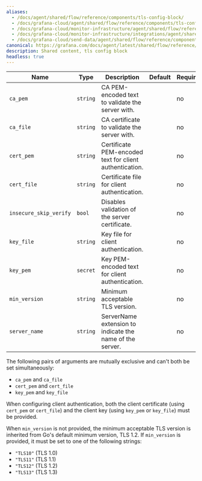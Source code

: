```yaml
---
aliases:
  - /docs/agent/shared/flow/reference/components/tls-config-block/
  - /docs/grafana-cloud/agent/shared/flow/reference/components/tls-config-block/
  - /docs/grafana-cloud/monitor-infrastructure/agent/shared/flow/reference/components/tls-config-block/
  - /docs/grafana-cloud/monitor-infrastructure/integrations/agent/shared/flow/reference/components/tls-config-block/
  - /docs/grafana-cloud/send-data/agent/shared/flow/reference/components/tls-config-block/
canonical: https://grafana.com/docs/agent/latest/shared/flow/reference/components/tls-config-block/
description: Shared content, tls config block
headless: true
---
```


| Name                   | Type     | Description                                              | Default | Required |
| ---------------------- | -------- | -------------------------------------------------------- | ------- | -------- |
| `ca_pem`               | `string` | CA PEM-encoded text to validate the server with.         |         | no       |
| `ca_file`              | `string` | CA certificate to validate the server with.              |         | no       |
| `cert_pem`             | `string` | Certificate PEM-encoded text for client authentication.  |         | no       |
| `cert_file`            | `string` | Certificate file for client authentication.              |         | no       |
| `insecure_skip_verify` | `bool`   | Disables validation of the server certificate.           |         | no       |
| `key_file`             | `string` | Key file for client authentication.                      |         | no       |
| `key_pem`              | `secret` | Key PEM-encoded text for client authentication.          |         | no       |
| `min_version`          | `string` | Minimum acceptable TLS version.                          |         | no       |
| `server_name`          | `string` | ServerName extension to indicate the name of the server. |         | no       |

The following pairs of arguments are mutually exclusive and can't both be set simultaneously:

- `ca_pem` and `ca_file`
- `cert_pem` and `cert_file`
- `key_pem` and `key_file`

When configuring client authentication, both the client certificate (using
`cert_pem` or `cert_file`) and the client key (using `key_pem` or `key_file`)
must be provided.

When `min_version` is not provided, the minimum acceptable TLS version is
inherited from Go's default minimum version, TLS 1.2. If `min_version` is
provided, it must be set to one of the following strings:

- `"TLS10"` (TLS 1.0)
- `"TLS11"` (TLS 1.1)
- `"TLS12"` (TLS 1.2)
- `"TLS13"` (TLS 1.3)
